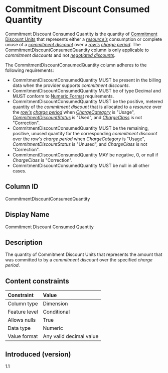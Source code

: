 # Commitment Discount Consumed Quantity

Commitment Discount Consumed Quantity is the quantity of [Commitment Discount Units](#commitmentdiscountunit) that represents either a [*resource's*](#glossary:resource) consumption or complete unuse of a [*commitment discount*](#glossary:commitment-discount) over a [*row's*](#glossary:row) [*charge period*](#glossary:chargeperiod). The CommitmentDiscountConsumedQuantity column is only applicable to *commitment discounts* and not [*negotiated discounts*](#glossary:negotiated-discount).

The CommitmentDiscountConsumedQuantity column adheres to the following requirements:

* CommitmentDiscountConsumedQuantity MUST be present in the billing data when the provider supports *commitment discounts*.
* CommitmentDiscountConsumedQuantity MUST be of type Decimal and MUST conform to [Numeric Format](#numericformat) requirements.
* CommitmentDiscountConsumedQuantity MUST be the positive, metered quantity of the *commitment discount* that is allocated to a *resource* over the [*row's*](#glossary:row) [*charge period*](#glossary:chargeperiod) when [*ChargeCategory*](#chargecategory) is "Usage", [*CommitmentDiscountStatus*](#commitmentdiscountstatus) is "Used", and [*ChargeClass*](#chargeclass) is not "Correction".
* CommitmentDiscountConsumedQuantity MUST be the remaining, positive, unused quantity for the corresponding *commitment discount* over the *row's* *charge period* when *ChargeCategory* is "Usage", *CommitmentDiscountStatus* is "Unused", and *ChargeClass* is not "Correction".
* CommitmentDiscountConsumedQuantity MAY be negative, 0, or null if *ChargeClass* is "Correction".
* CommitmentDiscountConsumedQuantity MUST be null in all other cases.

## Column ID

CommitmentDiscountConsumedQuantity

## Display Name

Commitment Discount Consumed Quantity

## Description

The quantity of Commitment Discount Units that represents the amount that was committed to by a *commitment discount* over the specified *charge period*.

## Content constraints

| Constraint      | Value            |
|:----------------|:-----------------|
| Column type     | Dimension        |
| Feature level   | Conditional      |
| Allows nulls    | True             |
| Data type       | Numeric          |
| Value format    | Any valid decimal value |

## Introduced (version)

1.1
